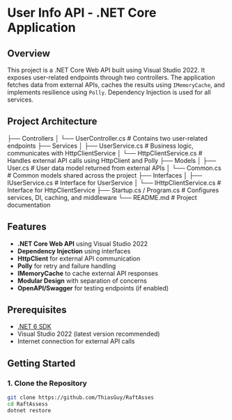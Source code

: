 # User Info API - .NET Core Application

## Overview

This project is a .NET Core Web API built using Visual Studio 2022. It exposes user-related endpoints through two controllers. The application fetches data from external APIs, caches the results using `IMemoryCache`, and implements resilience using `Polly`. Dependency Injection is used for all services.

## Project Architecture

├── Controllers
│ └── UserController.cs # Contains two user-related endpoints
├── Services
│ ├── UserService.cs # Business logic, communicates with HttpClientService
│ └── HttpClientService.cs # Handles external API calls using HttpClient and Polly
├── Models
│ ├── User.cs # User data model returned from external APIs
│ └── Common.cs # Common models shared across the project
├── Interfaces
│ ├── IUserService.cs # Interface for UserService
│ └── IHttpClientService.cs # Interface for HttpClientService
├── Startup.cs / Program.cs # Configures services, DI, caching, and middleware
└── README.md # Project documentation


## Features

- **.NET Core Web API** using Visual Studio 2022
- **Dependency Injection** using interfaces
- **HttpClient** for external API communication
- **Polly** for retry and failure handling
- **IMemoryCache** to cache external API responses
- **Modular Design** with separation of concerns
- **OpenAPI/Swagger** for testing endpoints (if enabled)

## Prerequisites

- [.NET 6 SDK](https://dotnet.microsoft.com/download/dotnet/6.0)
- Visual Studio 2022 (latest version recommended)
- Internet connection for external API calls

## Getting Started

### 1. Clone the Repository

``` bash
git clone https://github.com/ThiasGuy/RaftAsses
cd RaftAssess
dotnet restore
